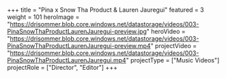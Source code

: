 +++
title = "Pina x Snow Tha Product & Lauren Jauregui"
featured = 3
weight = 101
heroImage = "https://drisommer.blob.core.windows.net/datastorage/videos/003-PinaSnowThaProductLaurenJauregui-preview.jpg"
heroVideo = "https://drisommer.blob.core.windows.net/datastorage/videos/003-PinaSnowThaProductLaurenJauregui-preview.mp4"
projectVideo = "https://drisommer.blob.core.windows.net/datastorage/videos/003-PinaSnowThaProductLaurenJauregui.mp4"
projectType = ["Music Videos"]
projectRole = ["Director", "Editor"]
+++
